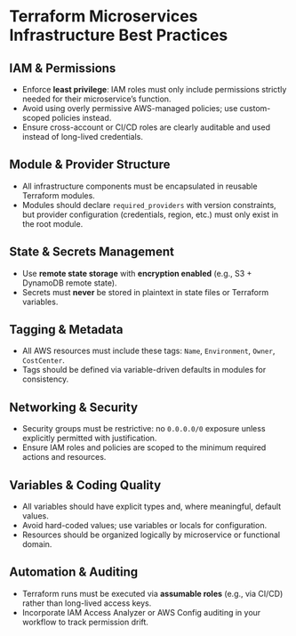 # Terraform Microservices Infrastructure Best Practices

## IAM & Permissions
- Enforce **least privilege**: IAM roles must only include permissions strictly needed for their microservice’s function.
- Avoid using overly permissive AWS-managed policies; use custom-scoped policies instead.
- Ensure cross-account or CI/CD roles are clearly auditable and used instead of long-lived credentials.

## Module & Provider Structure
- All infrastructure components must be encapsulated in reusable Terraform modules.
- Modules should declare `required_providers` with version constraints, but provider configuration (credentials, region, etc.) must only exist in the root module.

## State & Secrets Management
- Use **remote state storage** with **encryption enabled** (e.g., S3 + DynamoDB remote state).
- Secrets must **never** be stored in plaintext in state files or Terraform variables.

## Tagging & Metadata
- All AWS resources must include these tags: `Name`, `Environment`, `Owner`, `CostCenter`.
- Tags should be defined via variable-driven defaults in modules for consistency.

## Networking & Security
- Security groups must be restrictive: no `0.0.0.0/0` exposure unless explicitly permitted with justification.
- Ensure IAM roles and policies are scoped to the minimum required actions and resources.

## Variables & Coding Quality
- All variables should have explicit types and, where meaningful, default values.
- Avoid hard-coded values; use variables or locals for configuration.
- Resources should be organized logically by microservice or functional domain.

## Automation & Auditing
- Terraform runs must be executed via **assumable roles** (e.g., via CI/CD) rather than long-lived access keys.
- Incorporate IAM Access Analyzer or AWS Config auditing in your workflow to track permission drift.
